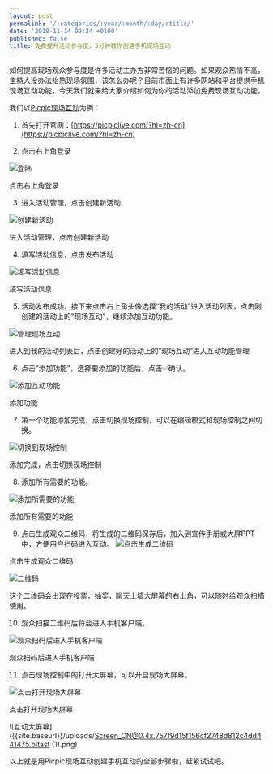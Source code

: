 ```yaml
---
layout: post
permalink: '/:categories/:year/:month/:day/:title/'
date: '2018-11-14 00:24 +0100'
published: false
title: 免费提升活动参与度，5分钟教你创建手机现场互动
---
```

如何提高现场观众参与度是许多活动主办方非常苦恼的问题。如果观众热情不高，主持人没办法抬热现场氛围，该怎么办呢？目前市面上有许多网站和平台提供手机现场互动功能，今天我们就来给大家介绍如何为你的活动添加免费现场互动功能。

我们以[Picpic现场互动](picpiclive.com)为例：

1. 首先打开官网：[https://picpiclive.com/?hl=zh-cn](https://picpiclive.com/?hl=zh-cn)

2. 点击右上角登录

![登陆]({{site.baseurl}}/uploads/14320741-a0e566f52f0b9121.png)

点击右上角登录

3. 进入活动管理，点击创建新活动

![创建新活动]({{site.baseurl}}/uploads/14320741-5fedf789be0c62ec.png)

进入活动管理，点击创建新活动

4. 填写活动信息，点击发布活动

![填写活动信息]({{site.baseurl}}/uploads/14320741-96799ce82a28f465.png)

填写活动信息

5. 活动发布成功，接下来点击右上角头像选择“我的活动”进入活动列表，点击刚创建的活动上的“现场互动”，继续添加互动功能。

![管理现场互动]({{site.baseurl}}/uploads/14320741-e40b1c3bda7abc24.png)

进入到我的活动列表后，点击创建好的活动上的“现场互动”进入互动功能管理

6. 点击“添加功能”，选择要添加的功能后，点击✅确认。

![添加互动功能]({{site.baseurl}}/uploads/14320741-7b02e0b7bfa63d6f.png)

添加功能

7. 第一个功能添加完成，点击切换现场控制，可以在编辑模式和现场控制之间切换。

![切换到现场控制]({{site.baseurl}}/uploads/14320741-e869a4b3d6c9c321.png)

添加完成，点击切换现场控制

8. 添加所有需要的功能。

![添加所需要的功能]({{site.baseurl}}/uploads/14320741-01591c45146677a9.png)



添加所有需要的功能

9. 点击生成观众二维码，将生成的二维码保存后，加入到宣传手册或大屏PPT中，方便用户扫码进入互动。
![点击生成二维码]({{site.baseurl}}/uploads/14320741-b35d299218d94e4c.png)

点击生成观众二维码

![二维码]({{site.baseurl}}/uploads/14320741-4b3e1de9e41ae208.png)

这个二维码会出现在投票，抽奖，聊天上墙大屏幕的右上角，可以随时给观众扫描使用。

10. 观众扫描二维码后将会进入手机客户端。

![观众扫码后进入手机客户端]({{site.baseurl}}/uploads/14320741-fce87feb7d55aa0f.png)

观众扫码后进入手机客户端

11. 点击现场控制中的打开大屏幕，可以开启现场大屏幕。

![点击打开现场大屏幕]({{site.baseurl}}/uploads/14320741-25845c2ec24eea27.png)

点击打开现场大屏幕

![互动大屏幕]({{site.baseurl}}/uploads/Screen_CN@0.4x.757f9d15f156cf2748d812c4dd441475.bltast (1).png)


以上就是用Picpic现场互动创建手机互动的全部步骤啦，赶紧试试吧。
